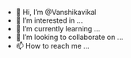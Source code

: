 - 👋 Hi, I’m @Vanshikavikal
- 👀 I’m interested in ...
- 🌱 I’m currently learning ...
- 💞️ I’m looking to collaborate on ...
- 📫 How to reach me ...

<!---
Vanshikavikal/Vanshikavikal is a ✨ special ✨ repository because its `README.md` (this file) appears on your GitHub profile.
You can click the Preview link to take a look at your changes.
--->
